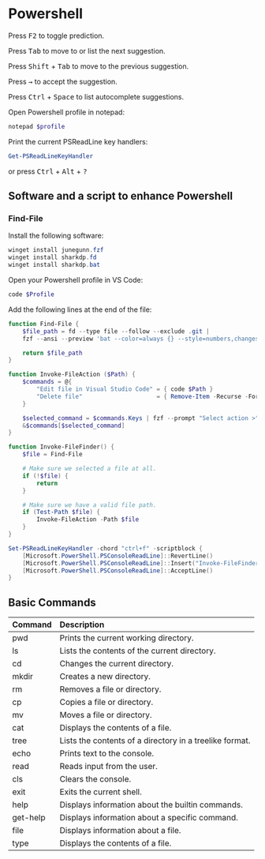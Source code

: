 # Powershell

Press <kbd>F2</kbd> to toggle prediction.  

Press <kbd>Tab</kbd> to move to or list the next suggestion.  

Press <kbd>Shift</kbd> + <kbd>Tab</kbd> to move to the previous suggestion.  

Press <kbd>→</kbd> to accept the suggestion.  

Press <kbd>Ctrl</kbd> + <kbd>Space</kbd> to list autocomplete suggestions.

Open Powershell profile in notepad:  

```Powershell
notepad $profile   
```

Print the current PSReadLine key handlers:

```Powershell  
Get-PSReadLineKeyHandler
```

or press <kbd>Ctrl</kbd> + <kbd>Alt</kbd> + <kbd>?</kbd>

## Software and a script to enhance Powershell

### Find-File

Install the following software:

```Powershell
winget install junegunn.fzf
winget install sharkdp.fd
winget install sharkdp.bat
```

Open your Powershell profile in VS Code:

```Powershell
code $Profile 
```

Add the following lines at the end of the file:

```Powershell
function Find-File {
    $file_path = fd --type file --follow --exclude .git | 
    fzf --ansi --preview 'bat --color=always {} --style=numbers,changes'

    return $file_path
}

function Invoke-FileAction ($Path) {
    $commands = @{
        "Edit file in Visual Studio Code" = { code $Path }
        "Delete file"                     = { Remove-Item -Recurse -Force $Path }
    }

    $selected_command = $commands.Keys | fzf --prompt "Select action >"
    &$commands[$selected_command]
}

function Invoke-FileFinder() {
    $file = Find-File

    # Make sure we selected a file at all.
    if (!$file) {
        return
    }

    # Make sure we have a valid file path.
    if (Test-Path $file) {
        Invoke-FileAction -Path $file
    }
}

Set-PSReadLineKeyHandler -chord "ctrl+f" -scriptblock {
    [Microsoft.PowerShell.PSConsoleReadLine]::RevertLine()
    [Microsoft.PowerShell.PSConsoleReadLine]::Insert("Invoke-FileFinder")
    [Microsoft.PowerShell.PSConsoleReadLine]::AcceptLine()
}
```

## Basic Commands

|Command|Description|  
|:---|:---|
|pwd | Prints the current working directory.  |  
|ls  |Lists the contents of the current directory.  |  
|cd  |Changes the current directory.  |  
|mkdir|  Creates a new directory.  |  
|rm  |Removes a file or directory.  |  
|cp  |Copies a file or directory.  |  
|mv  |Moves a file or directory.  |  
|cat | Displays the contents of a file.  |  
|tree | Lists the contents of a directory in a treelike format. |  
|echo | Prints text to the console.  |  
|read | Reads input from the user.  |  
|cls | Clears the console.|  
|exit | Exits the current shell.  |  
|help | Displays information about the builtin commands.  |  
|get-help|  Displays information about a specific command.  |  
|file | Displays information about a file.  |  
|type | Displays the contents of a file.  |  
